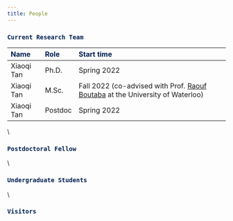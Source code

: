 ```yaml
---
title: People
---
```


[comment]: # (## <span style="color:#452325"> PEOPLE </span>)

>
### <span style="color:#00204e">`Current Research Team`</span> 
>
| <span style="color:#00204e">Name</span> | <span style="color:#00204e">Role</span>           | <span style="color:#00204e">Start time</span>  |
| :------------- |:-------------     | :-----      |
| Xiaoqi Tan     | Ph.D.             | Spring 2022    |
| Xiaoqi Tan     | M.Sc.             | Fall 2022 (co-advised with Prof. [Raouf Boutaba](http://rboutaba.cs.uwaterloo.ca) at the University of Waterloo) | 
| Xiaoqi Tan     | Postdoc            | Spring 2022   | 

\

>
### <span style="color:#00204e">`Postdoctoral Fellow`</span>

\

>
### <span style="color:#00204e">`Undergraduate Students`</span>

\

>
### <span style="color:#00204e">`Visitors`</span>

